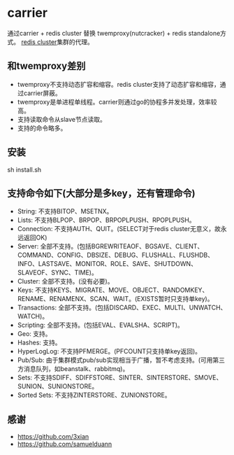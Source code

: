 # carrier

通过carrier + redis cluster 替换 twemproxy(nutcracker) + redis standalone方式。
[redis cluster](http://redis.io/topics/cluster-tutorial)集群的代理。


## 和twemproxy差别
+ twemproxy不支持动态扩容和缩容。redis cluster支持了动态扩容和缩容，通过carrier屏蔽。
+ twemproxy是单进程单线程。carrier则通过go的协程多并发处理，效率较高。
+ 支持读取命令从slave节点读取。
+ 支持的命令略多。

## 安装
sh install.sh

## 支持命令如下(大部分是多key，还有管理命令)
+ String: 不支持BITOP、MSETNX。
+ Lists: 不支持BLPOP、BRPOP、BRPOPLPUSH、RPOPLPUSH。
+ Connection: 不支持AUTH、QUIT。(SELECT对于redis cluster无意义，故永远返回OK)
+ Server: 全部不支持。(包括BGREWRITEAOF、BGSAVE、CLIENT、COMMAND、CONFIG、DBSIZE、DEBUG、FLUSHALL、FLUSHDB、INFO、LASTSAVE、MONITOR、ROLE、SAVE、SHUTDOWN、SLAVEOF、SYNC、TIME)。
+ Cluster: 全部不支持。(没有必要)。
+ Keys: 不支持KEYS、MIGRATE、MOVE、OBJECT、RANDOMKEY、RENAME、RENAMENX、SCAN、WAIT。(EXISTS暂时只支持单key)。
+ Transactions: 全部不支持。(包括DISCARD、EXEC、MULTI、UNWATCH、WATCH)。
+ Scripting: 全部不支持。(包括EVAL、EVALSHA、SCRIPT)。
+ Geo: 支持。
+ Hashes: 支持。
+ HyperLogLog: 不支持PFMERGE。(PFCOUNT只支持单key返回)。
+ Pub/Sub: 由于集群模式pub/sub实现相当于广播，暂不考虑支持。(可用第三方消息队列，如beanstalk、rabbitmq)。
+ Sets: 不支持SDIFF、SDIFFSTORE、SINTER、SINTERSTORE、SMOVE、SUNION、SUNIONSTORE。
+ Sorted Sets: 不支持ZINTERSTORE、ZUNIONSTORE。


## 感谢
+ https://github.com/3xian
+ https://github.com/samuelduann
